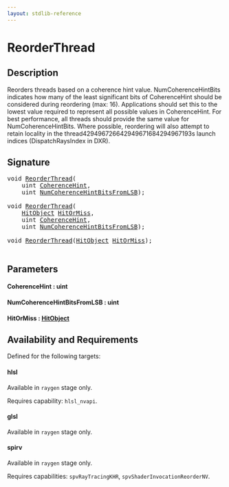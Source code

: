 ```yaml
---
layout: stdlib-reference
---
```


# ReorderThread

## Description

Reorders threads based on a coherence hint value. NumCoherenceHintBits indicates how many of
the least significant bits of CoherenceHint should be considered during reordering (max: 16).
Applications should set this to the lowest value required to represent all possible values in
CoherenceHint. For best performance, all threads should provide the same value for
NumCoherenceHintBits.
Where possible, reordering will also attempt to retain locality in the thread429496726642949671684294967193s launch indices
(DispatchRaysIndex in DXR).




## Signature 

<pre>
<span class="code_keyword">void</span> <a href=".html">ReorderThread</a>(
    <span class="code_keyword">uint</span> <a href=".html#decl-CoherenceHint" class="code_param">CoherenceHint</a>,
    <span class="code_keyword">uint</span> <a href=".html#decl-NumCoherenceHintBitsFromLSB" class="code_param">NumCoherenceHintBitsFromLSB</a>);

<span class="code_keyword">void</span> <a href=".html">ReorderThread</a>(
    <a href="../../types/hitobject-03/index.html" class="code_type">HitObject</a> <a href=".html#decl-HitOrMiss" class="code_param">HitOrMiss</a>,
    <span class="code_keyword">uint</span> <a href=".html#decl-CoherenceHint" class="code_param">CoherenceHint</a>,
    <span class="code_keyword">uint</span> <a href=".html#decl-NumCoherenceHintBitsFromLSB" class="code_param">NumCoherenceHintBitsFromLSB</a>);

<span class="code_keyword">void</span> <a href=".html">ReorderThread</a>(<a href="../../types/hitobject-03/index.html" class="code_type">HitObject</a> <a href=".html#decl-HitOrMiss" class="code_param">HitOrMiss</a>);

</pre>

## Parameters

####  <a id="decl-CoherenceHint"></a>CoherenceHint  : uint
####  <a id="decl-NumCoherenceHintBitsFromLSB"></a>NumCoherenceHintBitsFromLSB  : uint
####  <a id="decl-HitOrMiss"></a>HitOrMiss  : [HitObject](../../types/hitobject-03/index.html)

## Availability and Requirements

Defined for the following targets:

#### hlsl
Available in `raygen` stage only.

Requires capability: `hlsl_nvapi`.
#### glsl
Available in `raygen` stage only.

#### spirv
Available in `raygen` stage only.

Requires capabilities: `spvRayTracingKHR`, `spvShaderInvocationReorderNV`.


